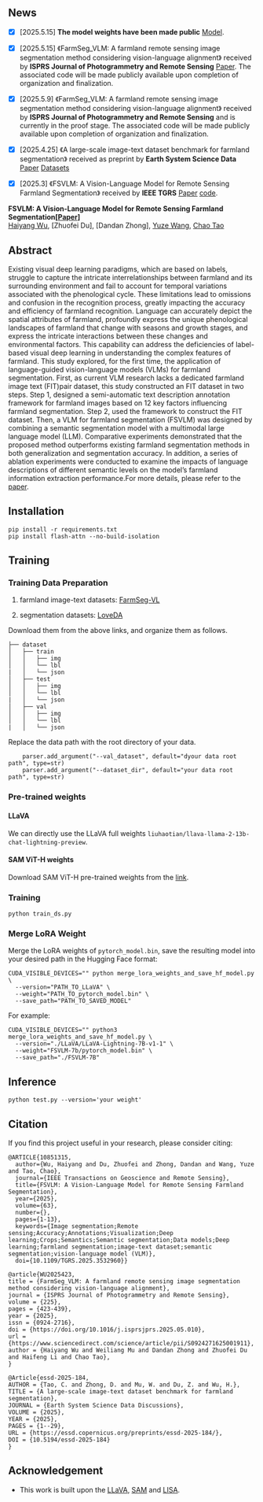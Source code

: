 ## News
- [x] [2025.5.15] **The model weights have been made public** [Model](https://pan.baidu.com/s/1sX8mhJ3NftS9w1lmFczKvg?pwd=8888). 
- [x] [2025.5.15] 《FarmSeg_VLM: A farmland remote sensing image segmentation method considering vision-language alignment》 received by **ISPRS Journal of Photogrammetry and Remote Sensing** [Paper](https://doi.org/10.1016/j.isprsjprs.2025.05.010). The associated code will be made publicly available upon completion of organization and finalization.
- [x] [2025.5.9] 《FarmSeg_VLM: A farmland remote sensing image segmentation method considering vision-language alignment》 received by **ISPRS Journal of Photogrammetry and Remote Sensing** and is currently in the proof stage. The associated code will be made publicly available upon completion of organization and finalization.
- [x] [2025.4.25] 《A large-scale image-text dataset benchmark for farmland segmentation》 received as preprint by **Earth System Science Data** [Paper](https://essd.copernicus.org/preprints/essd-2025-184/essd-2025-184.pdf) [Datasets](https://doi.org/10.5281/zenodo.15099885)
- [x] [2025.3] 《FSVLM: A Vision-Language Model for Remote Sensing Farmland Segmentation》 received by **IEEE TGRS** [Paper](https://ieeexplore.ieee.org/stamp/stamp.jsp?tp=&arnumber=10851315) [code](https://github.com/WithoutOcean/FSVLM-A-Vision-Language-Model-for-Remote-Sensing-Farmland-Segmentation).


**FSVLM: A Vision-Language Model for Remote Sensing Farmland Segmentation[[Paper](https://ieeexplore.ieee.org/document/10851315)]** <br />
[Haiyang Wu](https://scholar.google.com/citations?user=VzEne7oAAAAJ&hl=zh-CN),
[Zhuofei Du],
[Dandan Zhong],
[Yuze Wang](https://scholar.google.com/citations?hl=zh-CN&user=XptRvWUAAAAJ),
[Chao Tao](https://scholar.google.com/citations?hl=zh-CN&user=g0Dvu7IAAAAJ)<br />

## Abstract
Existing visual deep learning paradigms, which are based on labels, struggle to capture the intricate interrelationships between farmland and its surrounding environment and fail to account for temporal variations associated with the phenological cycle. These limitations lead to omissions and confusion in the recognition process, greatly impacting the accuracy and efficiency of farmland recognition. Language can accurately depict the spatial attributes of farmland, profoundly express the unique phenological landscapes of farmland that change with seasons and growth stages, and express the intricate interactions between these changes and environmental factors. This capability can address the deficiencies of label-based visual deep learning in understanding the complex features of farmland. This study explored, for the first time, the application of language-guided vision-language models (VLMs) for farmland segmentation. First, as current VLM research lacks a dedicated farmland image text (FIT)pair dataset, this study constructed an FIT dataset in two steps. Step 1, designed a semi-automatic text description annotation framework for farmland images based on 12 key factors influencing farmland segmentation. Step 2, used the framework to construct the FIT dataset. Then, a VLM for farmland segmentation (FSVLM) was designed by combining a semantic segmentation model with a multimodal large language model (LLM). Comparative experiments demonstrated that the proposed method outperforms existing farmland segmentation methods in both generalization and segmentation accuracy. In addition, a series of ablation experiments were conducted to examine the impacts of language descriptions of different semantic levels on the model’s farmland information extraction performance.For more details, please refer to the [paper](https://ieeexplore.ieee.org/document/10851315).


## Installation
```
pip install -r requirements.txt
pip install flash-attn --no-build-isolation
```

## Training
### Training Data Preparation

1. farmland image-text datasets: [FarmSeg-VL](https://doi.org/10.5281/zenodo.15099885)

2. segmentation datasets: [LoveDA](https://github.com/Junjue-Wang/LoveDA?tab=readme-ov-file)

Download them from the above links, and organize them as follows.
```
├── dataset
│   ├── train
│   │   ├── img
│   │   └── lbl
|   │   └── json 
│   ├── test
│   │   ├── img
│   │   └── lbl
|   │   └── json 
│   ├── val
│   │   ├── img
│   │   └── lbl
|   │   └── json 
```

Replace the data path with the root directory of your data.
```
    parser.add_argument("--val_dataset", default="dyour data root path", type=str)
    parser.add_argument("--dataset_dir", default="your data root path", type=str)
```

### Pre-trained weights

#### LLaVA
We can directly use the LLaVA full weights `liuhaotian/llava-llama-2-13b-chat-lightning-preview`.

#### SAM ViT-H weights
Download SAM ViT-H pre-trained weights from the [link](https://dl.fbaipublicfiles.com/segment_anything/sam_vit_h_4b8939.pth).

### Training
```
python train_ds.py 
```


### Merge LoRA Weight
Merge the LoRA weights of `pytorch_model.bin`, save the resulting model into your desired path in the Hugging Face format:
```
CUDA_VISIBLE_DEVICES="" python merge_lora_weights_and_save_hf_model.py \
  --version="PATH_TO_LLaVA" \
  --weight="PATH_TO_pytorch_model.bin" \
  --save_path="PATH_TO_SAVED_MODEL"
```

For example:
```
CUDA_VISIBLE_DEVICES="" python3 merge_lora_weights_and_save_hf_model.py \
  --version="./LLaVA/LLaVA-Lightning-7B-v1-1" \
  --weight="FSVLM-7b/pytorch_model.bin" \
  --save_path="./FSVLM-7B"
```

## Inference 
```
python test.py --version='your weight'
```

## Citation 
If you find this project useful in your research, please consider citing:

```
@ARTICLE{10851315,
  author={Wu, Haiyang and Du, Zhuofei and Zhong, Dandan and Wang, Yuze and Tao, Chao},
  journal={IEEE Transactions on Geoscience and Remote Sensing}, 
  title={FSVLM: A Vision-Language Model for Remote Sensing Farmland Segmentation}, 
  year={2025},
  volume={63},
  number={},
  pages={1-13},
  keywords={Image segmentation;Remote sensing;Accuracy;Annotations;Visualization;Deep learning;Crops;Semantics;Semantic segmentation;Data models;Deep learning;farmland segmentation;image-text dataset;semantic segmentation;vision-language model (VLM)},
  doi={10.1109/TGRS.2025.3532960}}

@article{WU2025423,
title = {FarmSeg_VLM: A farmland remote sensing image segmentation method considering vision-language alignment},
journal = {ISPRS Journal of Photogrammetry and Remote Sensing},
volume = {225},
pages = {423-439},
year = {2025},
issn = {0924-2716},
doi = {https://doi.org/10.1016/j.isprsjprs.2025.05.010},
url = {https://www.sciencedirect.com/science/article/pii/S0924271625001911},
author = {Haiyang Wu and Weiliang Mu and Dandan Zhong and Zhuofei Du and Haifeng Li and Chao Tao},
}

@Article{essd-2025-184,
AUTHOR = {Tao, C. and Zhong, D. and Mu, W. and Du, Z. and Wu, H.},
TITLE = {A large-scale image-text dataset benchmark for farmland segmentation},
JOURNAL = {Earth System Science Data Discussions},
VOLUME = {2025},
YEAR = {2025},
PAGES = {1--29},
URL = {https://essd.copernicus.org/preprints/essd-2025-184/},
DOI = {10.5194/essd-2025-184}
}
```

## Acknowledgement
-  This work is built upon the [LLaVA](https://github.com/haotian-liu/LLaVA), [SAM](https://github.com/facebookresearch/segment-anything) and [LISA](https://github.com/dvlab-research/LISA). 
